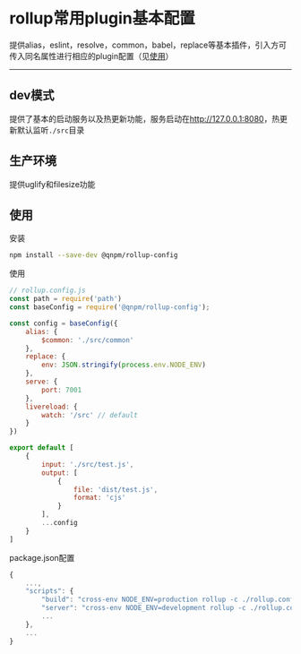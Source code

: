 # rollup常用plugin基本配置

提供alias，eslint，resolve，common，babel，replace等基本插件，引入方可传入同名属性进行相应的plugin配置（见[使用](#使用)）

---

## dev模式

提供了基本的启动服务以及热更新功能，服务启动在<http://127.0.0.1:8080>，热更新默认监听`./src`目录

## 生产环境

提供uglify和filesize功能

## 使用

安装

```bash
npm install --save-dev @qnpm/rollup-config
```

使用

```js
// rollup.config.js
const path = require('path')
const baseConfig = require('@qnpm/rollup-config');

const config = baseConfig({
    alias: {
        $common: './src/common'
    },
    replace: {
        env: JSON.stringify(process.env.NODE_ENV)
    },
    serve: {
        port: 7001
    },
    livereload: {
        watch: '/src' // default
    }
})

export default [
    {
        input: './src/test.js',
        output: [
            {
                file: 'dist/test.js',
                format: 'cjs'
            }
        ],
        ...config
    }
]
```

package.json配置

```js
{
    ...,
    "scripts": {
        "build": "cross-env NODE_ENV=production rollup -c ./rollup.config.js",
        "server": "cross-env NODE_ENV=development rollup -c ./rollup.config.js --watch",
        ...
    },
    ...
}
```
